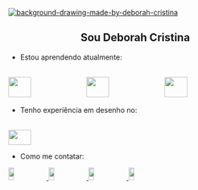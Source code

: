 <a href="https://imgbb.com/"><img src="https://i.ibb.co/wNZ2Y0C/banner-1.png" alt="background-drawing-made-by-deborah-cristina" border="0"></a>
<h2 style="text-align: center;">Sou Deborah Cristina</h2>

- Estou aprendendo atualmente:
<br>
<span><img style="height: 40px; width: 30%;" src="https://cdn.jsdelivr.net/gh/devicons/devicon/icons/html5/html5-original-wordmark.svg"/></span>
<span><img style="height: 40px; width: 30%;" src="https://cdn.jsdelivr.net/gh/devicons/devicon/icons/css3/css3-original-wordmark.svg"/></span>
<span><img style="height: 40px; width: 30%;" src="https://cdn.jsdelivr.net/gh/devicons/devicon/icons/csharp/csharp-original.svg"/></span>

- Tenho experiência em desenho no:
<br>
<img style="height: 30px; width: 30%;" src="https://cdn.jsdelivr.net/gh/devicons/devicon/icons/photoshop/photoshop-plain.svg" />
          
- Como me contatar:
<!--instagram--><span><a href="https://www.instagram.com/deborahcristina43/"><img style="height: 25px; width: 15%;" src="https://img.shields.io/badge/Instagram-E4405F?style=for-the-badge&logo=instagram&logoColor=white"></span>
<!--gmail--><span><a href="mailto:deborah.cristina8787@gmail.com"><img style="height: 25px; width: 15%;" src="https://img.shields.io/badge/Gmail-D14836?style=for-the-badge&logo=gmail&logoColor=white"></span>
<!--discord--><span><a href="https://discord.gg/fDAVtx9e"><img style="height: 25px; width: 15%;" src="https://img.shields.io/badge/Discord-7289DA?style=for-the-badge&logo=discord&logoColor=white"></span>      
<!--Deviantart--><span><a href="https://www.deviantart.com/domaingriffith"><img style="height: 25px; width: 15%;" src="https://img.shields.io/badge/DeviantArt-05CC47?style=for-the-badge&logo=deviantart&logoColor=white"></span>

<!---
DeborahCristinaOJ/DeborahCristinaOJ is a ✨ special ✨ repository because its `README.md` (this file) appears on your GitHub profile.
You can click the Preview link to take a look at your changes.
--->

